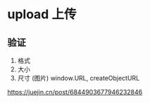 
# upload 上传


## 验证
1. 格式
2. 大小
3. 尺寸 (图片)  window.URL, createObjectURL


https://juejin.cn/post/6844903677946232846

